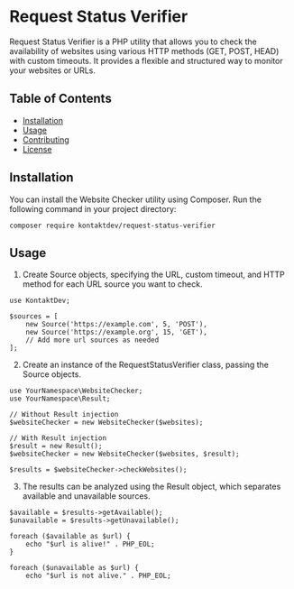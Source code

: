 # Request Status Verifier

Request Status Verifier is a PHP utility that allows you to check the availability of websites using various HTTP methods (GET, POST, HEAD) with custom timeouts. It provides a flexible and structured way to monitor your websites or URLs.

## Table of Contents
- [Installation](#installation)
- [Usage](#usage)
- [Contributing](#contributing)
- [License](#license)

## Installation

You can install the Website Checker utility using Composer. Run the following command in your project directory:

```shell
composer require kontaktdev/request-status-verifier
```

## Usage

1. Create Source objects, specifying the URL, custom timeout, and HTTP method for each URL source you want to check.

```shell
use KontaktDev;

$sources = [
    new Source('https://example.com', 5, 'POST'),
    new Source('https://example.org', 15, 'GET'),
    // Add more url sources as needed
];
```

2. Create an instance of the RequestStatusVerifier class, passing the Source objects.

```shell
use YourNamespace\WebsiteChecker;
use YourNamespace\Result;

// Without Result injection
$websiteChecker = new WebsiteChecker($websites);

// With Result injection
$result = new Result();
$websiteChecker = new WebsiteChecker($websites, $result);

$results = $websiteChecker->checkWebsites();
```

3. The results can be analyzed using the Result object, which separates available and unavailable sources.

```shell
$available = $results->getAvailable();
$unavailable = $results->getUnavailable();

foreach ($available as $url) {
    echo "$url is alive!" . PHP_EOL;
}

foreach ($unavailable as $url) {
    echo "$url is not alive." . PHP_EOL;
```